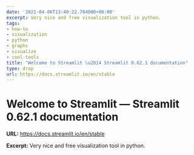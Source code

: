 ```yaml
---
date: '2021-04-06T13:40:22.704000+00:00'
excerpt: Very nice and free visualization tool in python.
tags:
- how-to
- visualization
- python
- graphs
- visualize
- cool-tools
title: "Welcome to Streamlit \u2014 Streamlit 0.62.1 documentation"
type: drop
url: https://docs.streamlit.io/en/stable
---
```


# Welcome to Streamlit — Streamlit 0.62.1 documentation

**URL:** https://docs.streamlit.io/en/stable

**Excerpt:** Very nice and free visualization tool in python.
